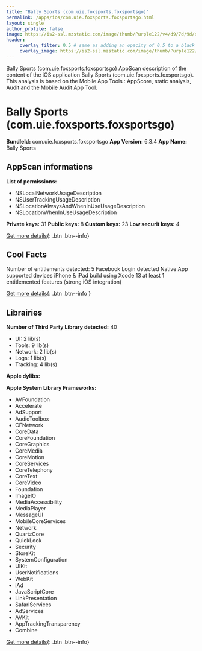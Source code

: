 ```yaml
---
title: "Bally Sports (com.uie.foxsports.foxsportsgo)"
permalink: /apps/ios/com.uie.foxsports.foxsportsgo.html
layout: single
author_profile: false
image: https://is2-ssl.mzstatic.com/image/thumb/Purple122/v4/d9/7d/9d/d97d9d41-02ec-d0b1-601c-20b5bc39e98f/AppIcon-1x_U007emarketing-0-7-0-sRGB-85-220.png/512x512bb.jpg
header: 
     overlay_filter: 0.5 # same as adding an opacity of 0.5 to a black background
     overlay_image: https://is2-ssl.mzstatic.com/image/thumb/Purple122/v4/d9/7d/9d/d97d9d41-02ec-d0b1-601c-20b5bc39e98f/AppIcon-1x_U007emarketing-0-7-0-sRGB-85-220.png/512x512bb.jpg
---
```

Bally Sports (com.uie.foxsports.foxsportsgo) AppScan description of the content of the iOS application Bally Sports (com.uie.foxsports.foxsportsgo). This analysis is based on the Mobile App Tools : AppScore, static analysis, Audit and the Mobile Audit App Tool.

# Bally Sports (com.uie.foxsports.foxsportsgo)

**BundleId:** com.uie.foxsports.foxsportsgo
**App Version:** 6.3.4
**App Name:** Bally Sports


## AppScan informations 

**List of permissions:** 
- NSLocalNetworkUsageDescription
- NSUserTrackingUsageDescription
- NSLocationAlwaysAndWhenInUseUsageDescription
- NSLocationWhenInUseUsageDescription
  
  
**Private keys:** 31
**Public keys:** 8
**Custom keys:** 23
**Low securit keys:** 4
  
[Get more details](/pricing.html){: .btn .btn--info}

## Cool Facts

Number of entitlements detected: 5
Facebook Login detected
Native App
supported devices iPhone & iPad
build using Xcode 13
at least 1 entitlemented features (strong iOS integration)
  
[Get more details](/pricing.html){: .btn .btn--info }

## Librairies 
**Number of Third Party Library detected:** 40
- UI: 2 lib(s)
- Tools: 9 lib(s)
- Network: 2 lib(s)
- Logs: 1 lib(s)
- Tracking: 4 lib(s)


**Apple dylibs:**


**Apple System Library Frameworks:**
- AVFoundation
- Accelerate
- AdSupport
- AudioToolbox
- CFNetwork
- CoreData
- CoreFoundation
- CoreGraphics
- CoreMedia
- CoreMotion
- CoreServices
- CoreTelephony
- CoreText
- CoreVideo
- Foundation
- ImageIO
- MediaAccessibility
- MediaPlayer
- MessageUI
- MobileCoreServices
- Network
- QuartzCore
- QuickLook
- Security
- StoreKit
- SystemConfiguration
- UIKit
- UserNotifications
- WebKit
- iAd
- JavaScriptCore
- LinkPresentation
- SafariServices
- AdServices
- AVKit
- AppTrackingTransparency
- Combine


  
[Get more details](/pricing.html){: .btn .btn--info}

